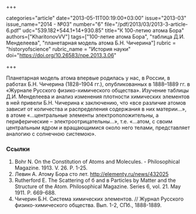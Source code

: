 +++

categories="article"
date="2013-05-11T00:19:00+03:00"
issue="2013-03"
issue_name="2014 - №03"
number="6"
file="/pdf/2013/03/2013-3-article-6.pdf"
udc="539.182+544.1+14+930.85"
title="К 100-летию атома Бора"
authors=["KharitonovVV"]
tags=["100-летие атома Бора", "таблица Д.И. Менделеева", "планетарная модель атома Б.Н. Чичерина"]
rubric = "historyofscience"
rubric_name = "История науки"
doi="https://doi.org/10.26583/npe.2013.3.06"

+++

Планетарная модель атома впервые родилась у нас, в России, в работах Б.Н. Чичерина (1828–1904 гг.), опубликованных в 1888–1889 гг. в «Журнале Русского физико-химического общества». Изучение таблицы Д.И. Менделеева и анализ изменения плотности химических элементов в ней привели Б.Н. Чичерина к заключению, что «все различие атомов зависит от количества и распределения содержания в  них материи…», в атоме «…центральные элементы электроположительны, а периферические – электроотрицательны…», т.е. «…атом, с своим центральным ядром и вращающимися около него телами, представляет аналогию с солнечною системою».

### Ссылки

1. Bohr N. On the Constitution of Atoms and Molecules. - Philosophical Magazine. 1913. V. 26. P. 1-25.
2. Левин А. Атому Бора сто лет. http://elementy.ru/news/432025
3. Rutherford E. The Scattering of б and в Particles by Matter and the Structure of the Atom. Philosophical Magazine. Series 6, vol. 21. May 1911. Р. 669-688.
4. Чичерин Б.Н. Система химических элементов. // Журнал Русского физико-химического общества. Вып. 1-2, СПб., 1888-1889.